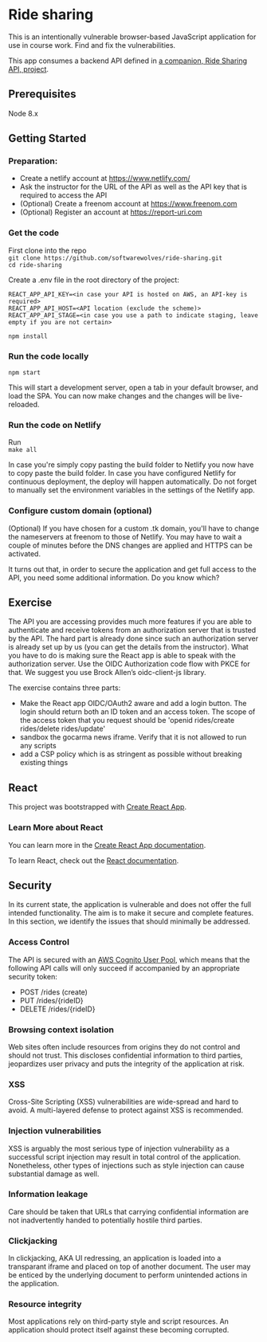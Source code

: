 # Ride sharing

This is an intentionally vulnerable browser-based JavaScript application for use in course work. Find and fix the vulnerabilities.

This app consumes a backend API defined in [a companion, Ride Sharing API, project](https://github.com/JohanPeeters/rides-api).

## Prerequisites

Node 8.x

## Getting Started

### Preparation:
* Create a netlify account at https://www.netlify.com/
* Ask the instructor for the URL of the API as well as the API key that is required to access the API
* (Optional) Create a freenom account at https://www.freenom.com
* (Optional) Register an account at https://report-uri.com

### Get the code
First clone into the repo  
`git clone https://github.com/softwarewolves/ride-sharing.git`  
`cd ride-sharing`

Create a .env file in the root directory of the project:

    REACT_APP_API_KEY=<in case your API is hosted on AWS, an API-key is required>
    REACT_APP_API_HOST=<API location (exclude the scheme)>
    REACT_APP_API_STAGE=<in case you use a path to indicate staging, leave empty if you are not certain>

`npm install`  

### Run the code locally
`npm start`

This will start a development server, open a tab in your default browser, and load the SPA. You can now make changes and the changes will be live-reloaded.

### Run the code on Netlify
Run  
`make all`

In case you're simply copy pasting the build folder to Netlify you now have to copy paste the build folder.
In case you have configured Netlify for continuous deployment, the deploy will happen automatically.
Do not forget to manually set the environment variables in the settings of the Netlify app.

### Configure custom domain (optional)
(Optional) If you have chosen for a custom .tk domain, you'll have to change the nameservers at freenom to those of Netlify. You may have to wait a couple of minutes before the DNS changes are applied and HTTPS can be activated. 

It turns out that, in order to secure the application and get full access to the API, you need some additional information. Do you know which?

## Exercise
The API you are accessing provides much more features if you are able to authenticate and receive tokens from an authorization server that is trusted by the API. The hard part is already done since such an authorization server is already set up by us (you can get the details from the instructor). What you have to do is making sure the React app is able to speak with the authorization server. Use the OIDC Authorization code flow with PKCE for that. We suggest you use Brock Allen’s oidc-client-js library.

The exercise contains three parts:
* Make the React app OIDC/OAuth2 aware and add a login button. The login should return both an ID token and an access token. The scope of the access token that you request should be 'openid rides/create rides/delete rides/update'
* sandbox the gocarma news iframe. Verify that it is not allowed to run any scripts
* add a CSP policy which is as stringent as possible without breaking existing things

## React

This project was bootstrapped with [Create React App](https://github.com/facebook/create-react-app).

### Learn More about React

You can learn more in the [Create React App documentation](https://facebook.github.io/create-react-app/docs/getting-started).

To learn React, check out the [React documentation](https://reactjs.org/).

## Security

In its current state, the application is vulnerable and does not offer the full intended functionality. The aim is to make it secure and complete features. In this section, we identify the issues that should minimally be addressed.

### Access Control

The API is secured with an [AWS Cognito User Pool](https://docs.aws.amazon.com/cognito), which means that the following API calls will only succeed if accompanied by an appropriate security token:
* POST /rides (create)
* PUT /rides/{rideID}
* DELETE /rides/{rideID}

### Browsing context isolation

Web sites often include resources from origins they do not control and should not trust. This discloses confidential information to third parties, jeopardizes user privacy and puts the integrity of the application at risk.

### XSS

Cross-Site Scripting (XSS) vulnerabilities are wide-spread and hard to avoid. A multi-layered defense to protect against XSS is recommended.

### Injection vulnerabilities

XSS is arguably the most serious type of injection vulnerability as a successful script injection may result in total control of the application. Nonetheless, other types of injections such as style injection can cause substantial damage as well.

### Information leakage

Care should be taken that URLs that carrying confidential information are not inadvertently handed to potentially hostile third parties.

### Clickjacking

In clickjacking, AKA UI redressing, an application is loaded into a transparant iframe and placed on top of another document. The user may be enticed by the underlying document to perform unintended actions in the application.

### Resource integrity

Most applications rely on third-party style and script resources. An application should protect itself against these becoming corrupted.
